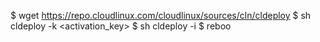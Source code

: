 $ wget https://repo.cloudlinux.com/cloudlinux/sources/cln/cldeploy
$ sh cldeploy -k <activation_key>
$ sh cldeploy -i
$ reboo
